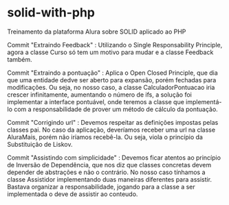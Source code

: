 # solid-with-php
Treinamento da plataforma Alura sobre SOLID aplicado ao PHP

Commit "Extraindo Feedback" : Utilizando o Single Responsability Principle, agora a classe Curso só tem um motivo 
para mudar e a classe Feedback também.

Commit "Extraindo a pontuação" : Aplica o Open Closed Principle, que dia que
uma entidade dedve ser aberto para expansão, porém fechadas para modificações.
Ou seja, no nosso caso, a classe CalculadorPontuacao iria crescer infinitamente, 
aumentando o número de ifs, a solução foi implementar a interface pontuável, onde teremos
a classe que implementá-lo com a responsabilidade de prover um método de cálculo da pontuação.

Commit "Corrigindo url" : Devemos respeitar as definições impostas pelas classes pai.
No caso da aplicação, deveríamos receber uma url na classe AluraMais, porém não iríamos recebê-la. Ou seja, viola o princípio da Substituição de Liskov.

Commit "Assistindo com simplicidade" : Devemos ficar atentos ao princípio de Inversão de Dependência, que nos diz que
classes concretas devem depender de abstrações e não o contrário.
No nosso caso tínhamos a classe Assistidor implementando duas maneiras diferentes para assistir. Bastava organizar
a responsabilidade, jogando para a classe a ser implementada o deve de assistir ao conteudo.